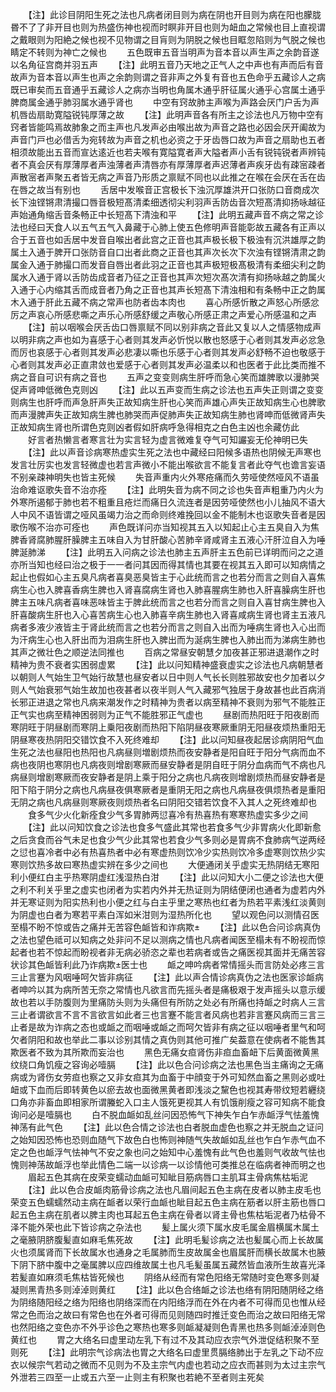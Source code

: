 <!-- { "loadSidebar": true } -->
　　【注】此诊目阴阳生死之法也凡病者闭目则为病在阴也开目则为病在阳也朦胧昬不了了非开目也则为热盛伤神也视而时瞑非开目也则为衄血之常候也目上直视谓之戴眼则为阳絶之候也视不见物谓之目肓则为阴脱之候也目眶忽陷则为气脱之候也睛定不转则为神亡之候也
　　五色既审五音当明声为音本音以声生声之余韵音遂以名角征宫商并羽五声
　　【注】此明五音乃天地之正气人之中声也有声而后有音故声为音本音以声生也声之余韵则谓之音非声之外复有音也五色命乎五藏诊人之病既已审矣而五音通乎五藏诊人之病亦当明也角属木通乎肝征属火通乎心宫属土通乎脾商属金通乎肺羽属水通乎肾也
　　中空有窍故肺主声喉为声路会厌门户舌为声机唇齿扇助寛隘锐钝厚薄之故
　　【注】此明声音各有所主之诊法也凡万物中空有窍者皆能鸣焉故肺象之而主声也凡发声必由喉出故为声音之路也必因会厌开阖故为声音门戸也必借舌为宛转故为声音之机也必资之于牙齿唇口故为声音之扇助也五者相须故能出五音而宣达逺近也若夫喉有寛隘寛者声大隘者声小舌有锐钝锐者声辨钝者不真会厌有厚薄厚者声浊薄者声清唇亦有厚薄厚者声迟薄者声疾牙齿有疎宻疎者声散宻者声聚五者皆无病之声音乃形质之禀赋不同也以此推之在喉在会厌在舌在齿在唇之故当有别也
　　舌居中发喉音正宫极长下浊沉厚雄洪开口张防口音商成次长下浊铿锵肃清撮口唇音极短髙清柔细透彻尖利羽声舌防齿音次短髙清抑扬咏越征声始通角缩舌音条畅正中长短髙下清浊和平
　　【注】此明五藏声音不病之常之诊法也经曰天食人以五气五气入鼻藏于心肺上使五色修明声音能彰故五藏各有正声以合于五音也如舌居中发音自喉出者此宫之正音也其声极长极下极浊有沉洪雄厚之韵属土入通于脾开口张防音自口出者此商之正音也其声次长次下次浊有铿锵清肃之韵属金入通于肺撮口而发音自唇出者此羽之正音也其声极短极髙极清有柔细尖利之韵属水入通于肾以舌防齿成音者乃征之正音也其声次短次髙次清有抑扬咏越之韵属火入通于心内缩其舌而成音者乃角之正音也其声长短髙下清浊相和有条畅中正之韵属木入通于肝此五藏不病之常声也防者齿本肉也
　　喜心所感忻散之声怒心所感忿厉之声哀心所感悲嘶之声乐心所感舒缓之声敬心所感正肃之声爱心所感温和之声
　　【注】前以咽喉会厌舌齿口唇禀赋不同以别非病之音此又复以人之情感物成声以明非病之声也如为喜感于心者则其发声必忻悦以散也怒感于心者则其发声必忿急而厉也哀感于心者则其发声必悲凄以嘶也乐感于心者则其发声必舒畅不迫也敬感于心者则其发声必正直肃敛也爱感于心者则其发声必温柔以和也医者于此比类而推不病之音自可识有病之音也
　　五声之变变则病生肝呼而急心笑而雄脾歌以漫肺哭促声肾呻低微色克则凶
　　【注】此以五声变而生病之诊法也五声失正则谓之变变则病生也肝呼而声急肝声失正故知病生肝也心笑而声雄心声失正故知病生心也脾歌而声漫脾声失正故知病生脾也肺哭而声促肺声失正故知病生肺也肾呻而低微肾声失正故知病生肾也所谓色克则凶者假如肝病呼急得相克之白色主凶也余藏仿此
　　好言者热懒言者寒言壮为实言轻为虚言微难复夺气可知讝妄无伦神明已失
　　【注】此以声音诊病寒热虚实生死之法也中藏经曰阳候多语热也阴候无声寒也发言壮厉实也发言轻微虚也若言声微小不能出喉欲言不能复言者此夺气也谵言妄语不别亲疎神明失也皆主死候
　　失音声重内火外寒疮痛而久劳哑使然哑风不语虽治命难讴歌失音不治亦痊
　　【注】此明失音为病不同之诊也失音声粗重乃内火为外寒所遏郁于肺也若不粗重且疮烂而痛日久流连者是因劳哑使然也小儿抽风不语大人中风不语皆谓之哑风虽竭力治之而命则终难挽回以金不能制木也讴歌失音者是因歌伤喉不治亦可痊也
　　声色既详问亦当知视其五入以知起止心主五臭自入为焦脾香肾腐肺腥肝臊脾主五味自入为甘肝酸心苦肺辛肾咸肾主五液心汗肝泣自入为唾脾涎肺涕
　　【注】此明五入问病之诊法也肺主五声肝主五色前已详明而问之之道亦所当知也经曰治之极于一一者问其因而得其情也其要在视其五入即可以知病情之起止也假如心主五臭凡病者喜臭恶臭皆主于心此统而言之也若分而言之则自入喜焦病生心也入脾喜香病生脾也入肾喜腐病生肾也入肺喜腥病生肺也入肝喜臊病生肝也脾主五味凡病者喜味恶味皆主于脾此统而言之也若分而言之则自入喜甘病生脾也入肝喜酸病生肝也入心喜苦病生心也入肺喜辛病生肺也入肾喜咸病生肾也肾主五液凡病者多液少液皆主于肾此统而言之也若分而言之则自入出而为唾病生肾也入心出而为汗病生心也入肝出而为泪病生肝也入脾出而为涎病生脾也入肺出而为涕病生肺也其声之微壮色之顺逆法同推也
　　百病之常昼安朝慧夕加夜甚正邪进退潮作之时精神为贵不衰者实困弱虚累
　　【注】此以问知精神盛衰虚实之诊法也凡病朝慧者以朝则人气始生卫气始行故慧也昼安者以日中则人气长长则胜邪故安也夕加者以夕则人气始衰邪气始生故加也夜甚者以夜半则人气入藏邪气独居于身故甚也此百病消长邪正进退之常也凡病来潮发作之时精神为贵者以病至精神不衰则为邪气不能胜正正气实也病至精神困弱则为正气不能胜邪正气虚也
　　昼剧而热阳旺于阳夜剧而寒阴旺于阴昼剧而寒阴上乗阳夜剧而热阳下陷阴昼夜寒厥重阴无阳昼夜烦热重阳无阴昼寒夜热阴阳交错饮食不入死终难却
　　【注】此以问知昼夜起居诊病阴阳气血生死之法也昼阳也热阳也凡病昼则増剧烦热而夜安静者是阳自旺于阳分气病而血不病也夜阴也寒阴也凡病夜则增剧寒厥而昼安静者是阴自旺于阴分血病而气不病也凡病昼则增剧寒厥而夜安静者是阴上乘于阳分之病也凡病夜则增剧烦热而昼安静者是阳下陷于阴分之病也凡病昼夜俱寒厥者是重阴无阳之病也凡病昼夜俱烦热者是重阳无阴之病也凡病昼则寒厥夜则烦热者名曰阴阳交错若饮食不入其人之死终难却也
　　食多气少火化新痊食少气多胃肺两愆喜冷有热喜热有寒寒热虚实多少之间
　　【注】此以问知饮食之诊法也食多气盛此其常也若食多气少非胃病火化即新愈之后贪食而谷气未足也食少气少此其常也若食少气多则必是胃病不食肺病气逆两经之愆也喜冷者中必有热喜热者中必有寒虚热则饮冷少实热则饮冷多虚寒则饮热少实寒则饮热多故曰寒热虚实辨在多少之间也
　　大便通闭关乎虚实无热阴结无寒阳利小便红白主乎热寒阴虚红浅湿热白泔
　　【注】此以问知大小二便之诊法也大便之利不利关乎里之虚实也闭者为实若内外并无热证则为阴结便闭也通者为虚若内外并无寒证则为阳实热利也小便之红与白主乎里之寒热也红者为热若平素浅红淡黄则为阴虚也白者为寒若平素白浑如米泔则为湿热所化也
　　望以观色问以测情召医至榻不盼不惊或告之痛并无苦容色衇皆和诈病欺
　　【注】此以色合问诊病真伪之法也望色祗可以知病之处非问不足以测病之情也凡病者闻医至榻未有不盼视而惊起者也若不惊起而盼视者非无病必骄恣之辈也若病者或告之痛医视其面并无痛苦容状诊其色衇皆利此乃诈病欺医士也
　　衇之呻吟病者常情摇头而言防处必疼三言三止言蹇为风咽唾呵欠皆非病征
　　【注】此以声合情诊病真伪之法也医家诊衇病者呻吟以其为病所苦无奈之常情也凡欲言而先摇头者是痛极艰于发声摇头以意示缓故也若以手防腹则为里痛防头则为头痛但有所防之处必有所痛也持衇之时病人三言三止者谓欲言不言不言欲言如此者三也言蹇不能言者风病也若非言蹇风病而三言三止者是故为诈病之态也或衇之而咽唾或衇之而呵欠皆非有病之征以咽唾者里气和呵欠者阴阳和故也举此二事以诊别其情之真伪则其他可推广矣葢意在使病者不能售其欺医者不致为其所欺而妄治也
　　黑色无痛女疸肾伤非疸血畜衄下后黄面微黄黑纹绕口角饥瘦之容询必噎膈
　　【注】此以色合问诊病之法也黑色当主痛询之无痛病或为肾伤女劳疸也察之又非女疸其为血畜于中顔变于外可知然血畜之黑则必或吐衄或下血而后即转黄色以瘀去故也面微黑黄者即浅淡之黧色也视其寿带纹短若纒绕口角亦非畜血即相家所谓螣蛇入口主人饿死更视其人有饥饿削瘦之容可知病不能食询问必是噎膈也
　　白不脱血衇如乱丝问因恐怖气下神失乍白乍赤衇浮气怯羞愧神荡有此气色
　　【注】此以色合情之诊法也白者脱血虚色也察之并无脱血之证问之始知因恐怖也恐则血随气下故色白也怖则神随气失故衇如乱丝也乍白乍赤气血不定之色也衇浮气怯神气不安之象也问之始知中心羞愧有此气色也羞则气收故气怯也愧则神荡故衇浮也举此情色二端一以诊病一以诊情他可类推总在临病者神而明之也
　　眉起五色其病在皮荣变蠕动血衇可知眦目筋病唇口主肌耳主骨病焦枯垢泥
　　【注】此以色合皮衇肉筋骨诊病之法也凡眉间起五色主病在皮者以肺主皮毛也荣变五色蠕蠕然动主病在衇者以荣行血衇也眦目起五色主病在筋者以肝主筋也唇口起五色主病在肌者以脾主肉也耳起五色主病在骨者以肾主骨也焦枯垢泥者乃枯骨不泽不能外荣也此下皆诊病之杂法也
　　髪上属火须下属水皮毛属金眉横属木属土之毫腋阴脐腹髪直如麻毛焦死故
　　【注】此明毛髪诊病之法也髪属心而上长故属火也须属肾而下长故属水也通身之毛属肺而生皮故属金也眉属肝而横长故属木也腋下阴下脐中腹中之毫属脾以应四维故属土也凡毛髪虽属五藏然皆血液所生故喜光泽若髪直如麻须毛焦枯皆死候也
　　阴络从经而有常色阳络无常随时变色寒多则凝凝则黑青热多则淖淖则黄红
　　【注】此以色合络衇之诊法也络有阴阳随阴经之络为阴络随阳经之络为阳络也阴络深而在内阳络浮而在外在内者不可得而见也惟从经常之色而治之故曰有常色也在外者可得而见则随四时推迁变色而治之故曰阳络无常也然阳络之变色亦不外乎诊色之寒热也寒多则衇凝凝则色青黑也热多则衇淖淖则色黄红也
　　胃之大络名曰虚里动左乳下有过不及其动应衣宗气外泄促结积聚不至则死
　　【注】此明宗气诊病法也胃之大络名曰虚里贯膈络肺出于左乳之下动不应衣以候宗气若动之微而不见则为不及主宗气内虚也若动之应衣而甚则为太过主宗气外泄若三四至一止或五六至一止则主有积聚也若絶不至者则主死矣
